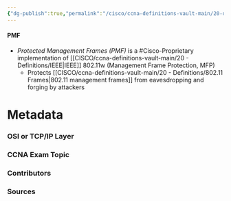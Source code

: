 ```yaml
---
{"dg-publish":true,"permalink":"/cisco/ccna-definitions-vault-main/20-definitions/pmf/","tags":["defs_ccna"]}
---
```


#### PMF
- *Protected Management Frames (PMF)* is a #Cisco-Proprietary implementation of [[CISCO/ccna-definitions-vault-main/20 - Definitions/IEEE\|IEEE]] 802.11w (Management Frame Protection, MFP)
	- Protects [[CISCO/ccna-definitions-vault-main/20 - Definitions/802.11 Frames\|802.11 management frames]] from eavesdropping and forging by attackers






# Metadata
### OSI or TCP/IP Layer

### CCNA Exam Topic

### Contributors

### Sources

